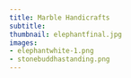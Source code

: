 ```yaml
---
title: Marble Handicrafts
subtitle:
thumbnail: elephantfinal.jpg
images:
- elephantwhite-1.png
- stonebuddhastanding.png
---
```


